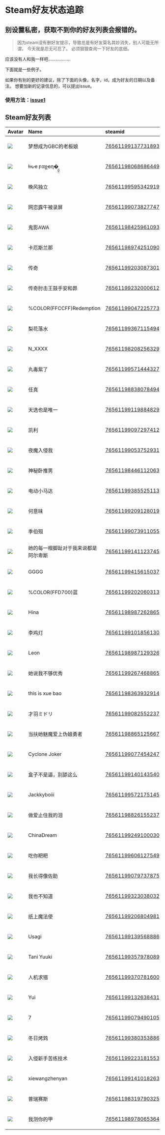 # Steam好友状态追踪
## 别设置私密，获取不到你的好友列表会报错的。

> 因为steam没有删好友提示，导致总是有好友莫名其妙消失，别人可能无所谓，
> 今天我是忍无可忍了。 必须狠狠查询一下好友的底细。

应该没有人和我一样吧………………

下面就是一些例子。

如果你有别的更好的建议，除了下面的头像，名字，id，成为好友的日期以及备注。 想要加新的记录信息的，可以提出issue。

### 使用方法：[issue1](https://github.com/systemannounce/SteamFriends/issues/1)



## Steam好友列表

| Avatar                                                                            | Name                     | steamid                                                                     | is_friend   | BFD                 | removed_time        | Remark   |
|:----------------------------------------------------------------------------------|:-------------------------|:----------------------------------------------------------------------------|:------------|:--------------------|:--------------------|:---------|
| ![](https://avatars.steamstatic.com/947ac7706a951e71e2589fbb30e0d09c5f4c02cf.jpg) | 梦想成为GBC的老板娘              | [76561199137731893](https://steamcommunity.com/profiles/76561199137731893/) | ❌           | 2023-02-15 07:17:10 | 2025-07-19 08:43:00 |          |
| ![](https://avatars.steamstatic.com/700657035d302729e018afa2e4f223393aa972c1.jpg) | ƚԋҽ ϝαʅʅҽɳ�̤̰̺̹̤         | [76561198068686449](https://steamcommunity.com/profiles/76561198068686449/) | ❌           | 2023-02-12 13:06:01 | 2025-05-13 08:40:42 |          |
| ![](https://avatars.steamstatic.com/ab2aa364f6b9464e3606fe2a19f3c14750b2491f.jpg) | 晚风独立                     | [76561199595342919](https://steamcommunity.com/profiles/76561199595342919/) | ✅           | 2024-09-13 07:48:18 |                     |          |
| ![](https://avatars.steamstatic.com/847db8f53cceed262c91474d9ea183fe3c4a558a.jpg) | 网恋露牛被录屏                  | [76561199073827747](https://steamcommunity.com/profiles/76561199073827747/) | ✅           | 2023-01-08 06:13:34 |                     |          |
| ![](https://avatars.steamstatic.com/7f2dcec80351c179a476366aca0ebc8fa3297dc7.jpg) | 鬼影AWA                    | [76561198425961093](https://steamcommunity.com/profiles/76561198425961093/) | ✅           | 2023-04-16 04:18:44 |                     |          |
| ![](https://avatars.steamstatic.com/71e9ac49ad27f5610a07c13534da7fcda4842a64.jpg) | 卡厄斯兰那                    | [76561198974251090](https://steamcommunity.com/profiles/76561198974251090/) | ✅           | 2023-02-11 15:01:59 |                     |          |
| ![](https://avatars.steamstatic.com/fa25e4e3159e7440d4a744f5d2760b40b8e4e7c9.jpg) | 传奇                       | [76561199203087301](https://steamcommunity.com/profiles/76561199203087301/) | ✅           | 2022-08-14 02:10:59 |                     |          |
| ![](https://avatars.steamstatic.com/22ed9426db0b01abdb5c8bdaed3966ad47591518.jpg) | 传奇肘击王鼓手安和昴               | [76561199232000612](https://steamcommunity.com/profiles/76561199232000612/) | ✅           | 2023-03-30 04:49:54 |                     |          |
| ![](https://avatars.steamstatic.com/257c69336e594859bf439dc9d962522de7f306b6.jpg) | %COLOR(FFCCFF)Redemption | [76561199047225773](https://steamcommunity.com/profiles/76561199047225773/) | ✅           | 2023-12-17 12:29:47 |                     |          |
| ![](https://avatars.steamstatic.com/ff6623630cb51be1c2402362ad2c9da6e75f9124.jpg) | 梨花落水                     | [76561199367115494](https://steamcommunity.com/profiles/76561199367115494/) | ✅           | 2022-12-05 03:35:40 |                     |          |
| ![](https://avatars.steamstatic.com/f999eded11dd78ede928fb38d48228a84c1ac6a0.jpg) | N_XXXX                   | [76561198208256329](https://steamcommunity.com/profiles/76561198208256329/) | ✅           | 2022-12-05 02:48:56 |                     |          |
| ![](https://avatars.steamstatic.com/36c3d8e8ce5f3fbac7d0a590fd7b91b6159d8710.jpg) | 丸毒紫了                     | [76561199571444327](https://steamcommunity.com/profiles/76561199571444327/) | ✅           | 2024-04-04 05:50:33 |                     |          |
| ![](https://avatars.steamstatic.com/b70eecb2e98fb9626fd4aa71273c60e2ca5b8f4d.jpg) | 任真                       | [76561198838078494](https://steamcommunity.com/profiles/76561198838078494/) | ✅           | 2022-09-18 14:22:18 |                     |          |
| ![](https://avatars.steamstatic.com/f41e0a3a169612e4460a9decd7202c6ce1fa5172.jpg) | 天选也是唯一                   | [76561199119884829](https://steamcommunity.com/profiles/76561199119884829/) | ✅           | 2023-01-29 08:01:40 |                     |          |
| ![](https://avatars.steamstatic.com/f2eca8d585fdc2d0d5e7abd8c22437506a89642c.jpg) | 凯利                       | [76561199097297412](https://steamcommunity.com/profiles/76561199097297412/) | ✅           | 2022-08-09 08:11:03 |                     |          |
| ![](https://avatars.steamstatic.com/1be717cb4906f970c884966a42568364ea6e5d97.jpg) | 夜魔入侵我                    | [76561199053752931](https://steamcommunity.com/profiles/76561199053752931/) | ✅           | 2022-11-22 04:55:31 |                     |          |
| ![](https://avatars.steamstatic.com/2ace8179e8744b319eec0fd288ae501eb03e7b22.jpg) | 神秘卧推男                    | [76561198446112063](https://steamcommunity.com/profiles/76561198446112063/) | ✅           | 2022-09-06 01:18:32 |                     |          |
| ![](https://avatars.steamstatic.com/7abb591fb71f8ae361bc0efb38f750d483f67ee0.jpg) | 电动小马达                    | [76561199385525113](https://steamcommunity.com/profiles/76561199385525113/) | ✅           | 2022-09-16 02:00:39 |                     |          |
| ![](https://avatars.steamstatic.com/edea68afd57a75255af47916521ba7b4bd0174c1.jpg) | 何意味                      | [76561199209128019](https://steamcommunity.com/profiles/76561199209128019/) | ✅           | 2023-01-16 06:58:06 |                     |          |
| ![](https://avatars.steamstatic.com/8f6916be3dcc60a0c3e9391276bce389a138b83a.jpg) | 季伯殂                      | [76561199073911055](https://steamcommunity.com/profiles/76561199073911055/) | ✅           | 2023-02-01 12:14:04 |                     |          |
| ![](https://avatars.steamstatic.com/50767cea96889a121066ed45c098873cb258f8f3.jpg) | 她的每一根脚趾对于我来说都是阿尔卑斯       | [76561199141123745](https://steamcommunity.com/profiles/76561199141123745/) | ✅           | 2022-08-11 12:51:36 |                     |          |
| ![](https://avatars.steamstatic.com/c35abdb07e1eff37f1a85052599705de2566b512.jpg) | GGGG                     | [76561199415615037](https://steamcommunity.com/profiles/76561199415615037/) | ✅           | 2023-04-23 05:10:24 |                     |          |
| ![](https://avatars.steamstatic.com/3347685d5b0ffdf9fb2eacdabdcfe12d672d3294.jpg) | %COLOR(FFD700)蓝          | [76561199202060313](https://steamcommunity.com/profiles/76561199202060313/) | ✅           | 2023-01-23 04:17:55 |                     |          |
| ![](https://avatars.steamstatic.com/b43fa69c8188b6ccbd44a4c87afe9142d82ce85c.jpg) | Hina                     | [76561198987262865](https://steamcommunity.com/profiles/76561198987262865/) | ✅           | 2023-08-29 13:04:02 |                     |          |
| ![](https://avatars.steamstatic.com/14c94ace391b90e2c5c3e07e44f518f25a3d4376.jpg) | 李鸡灯                      | [76561199101856130](https://steamcommunity.com/profiles/76561199101856130/) | ✅           | 2022-10-25 09:41:34 |                     |          |
| ![](https://avatars.steamstatic.com/2db22abf8a10ab16936c41bd21a1dd8d9f3492ec.jpg) | Leon                     | [76561198987129326](https://steamcommunity.com/profiles/76561198987129326/) | ✅           | 2022-08-14 11:54:35 |                     |          |
| ![](https://avatars.steamstatic.com/b2c0f6ee35e24dd0c577dfc3d873ea005e0da8c2.jpg) | 她说我不够优秀                  | [76561199267468865](https://steamcommunity.com/profiles/76561199267468865/) | ✅           | 2022-08-11 10:47:35 |                     |          |
| ![](https://avatars.steamstatic.com/90f62776361be675c6fc4690ce6a7532b1c5b59d.jpg) | this is xue bao          | [76561198363932914](https://steamcommunity.com/profiles/76561198363932914/) | ✅           | 2022-08-13 08:04:03 |                     |          |
| ![](https://avatars.steamstatic.com/a03f53578b11a96f4187327e7e51b01cd0b0a5ef.jpg) | 才羽ミドリ                    | [76561199082552237](https://steamcommunity.com/profiles/76561199082552237/) | ✅           | 2022-08-28 08:20:00 |                     |          |
| ![](https://avatars.steamstatic.com/97e4ec4ccfd6b3651b47f729ac8ca98445996e3e.jpg) | 当扶她魅魔爱上伪娘勇者              | [76561198865125667](https://steamcommunity.com/profiles/76561198865125667/) | ✅           | 2023-03-21 12:49:02 |                     |          |
| ![](https://avatars.steamstatic.com/9945406f240ea1a932bb64e71240e7cc0188d0c6.jpg) | Cyclone Joker            | [76561199077454247](https://steamcommunity.com/profiles/76561199077454247/) | ✅           | 2022-08-11 01:47:01 |                     |          |
| ![](https://avatars.steamstatic.com/8679223944789b74335d2b34064737f6c881aac8.jpg) | 盒子不是逼，别舔这么               | [76561199140143540](https://steamcommunity.com/profiles/76561199140143540/) | ✅           | 2023-03-26 09:51:04 |                     |          |
| ![](https://avatars.steamstatic.com/fef49e7fa7e1997310d705b2a6158ff8dc1cdfeb.jpg) | Jackkyboiii              | [76561199572175145](https://steamcommunity.com/profiles/76561199572175145/) | ✅           | 2024-07-02 07:33:12 |                     |          |
| ![](https://avatars.steamstatic.com/67eec07f9a63b172b893b35a35c9f3cd60de46f7.jpg) | 做爱止住我的泪                  | [76561198826155237](https://steamcommunity.com/profiles/76561198826155237/) | ✅           | 2022-12-13 10:19:36 |                     |          |
| ![](https://avatars.steamstatic.com/a986dc84063fb5bcf19da3cd6dd4f27b85fe4396.jpg) | ChinaDream               | [76561199249100030](https://steamcommunity.com/profiles/76561199249100030/) | ✅           | 2022-08-15 12:11:19 |                     |          |
| ![](https://avatars.steamstatic.com/9b2a4e89d8e864dd84322731ac3a10c60a2cb3da.jpg) | 吃你粑粑                     | [76561199606127549](https://steamcommunity.com/profiles/76561199606127549/) | ✅           | 2024-04-09 13:00:13 |                     |          |
| ![](https://avatars.steamstatic.com/8cf7fd2e0e1b5ecddc200ebe10b33f203437a6f2.jpg) | 我长得像佐助                   | [76561199079737875](https://steamcommunity.com/profiles/76561199079737875/) | ✅           | 2023-04-29 02:12:46 |                     |          |
| ![](https://avatars.steamstatic.com/36498a701e354704f19496b2b5c91c6850f46ac9.jpg) | 我也不知道                    | [76561199323038032](https://steamcommunity.com/profiles/76561199323038032/) | ✅           | 2024-04-02 12:03:51 |                     |          |
| ![](https://avatars.steamstatic.com/7234645bd7e382842abbb064ded28fb2a892d183.jpg) | 纸上魔法使                    | [76561199206804981](https://steamcommunity.com/profiles/76561199206804981/) | ✅           | 2023-01-29 13:46:19 |                     |          |
| ![](https://avatars.steamstatic.com/ec88b87894e75eaf15c462e2c529e7bf8434277a.jpg) | Usagi                    | [76561199139568886](https://steamcommunity.com/profiles/76561199139568886/) | ✅           | 2022-12-05 10:11:37 |                     |          |
| ![](https://avatars.steamstatic.com/bc8723e1df176b71fa5d9679a7887f6917c80999.jpg) | Tani Yuuki               | [76561199357978089](https://steamcommunity.com/profiles/76561199357978089/) | ✅           | 2023-03-29 09:21:26 |                     |          |
| ![](https://avatars.steamstatic.com/8979ac0f0808a404de01cf938aa3768f3973c291.jpg) | 人机求猎                     | [76561199370781600](https://steamcommunity.com/profiles/76561199370781600/) | ✅           | 2023-09-22 03:46:12 |                     |          |
| ![](https://avatars.steamstatic.com/2da4a5b78205cc064d8766e75a0c265f3f9eb687.jpg) | Yui                      | [76561199132638431](https://steamcommunity.com/profiles/76561199132638431/) | ✅           | 2022-08-13 11:42:43 |                     |          |
| ![](https://avatars.steamstatic.com/a04d83be5e98144e4cefbcc713726b7ff533ede1.jpg) | 7                        | [76561199079490105](https://steamcommunity.com/profiles/76561199079490105/) | ✅           | 2023-08-27 13:38:18 |                     |          |
| ![](https://avatars.steamstatic.com/02cff36fe1eebfef9fb8afdd588eb7f53fd1325a.jpg) | 冬日烤鸩                     | [76561199380353886](https://steamcommunity.com/profiles/76561199380353886/) | ✅           | 2023-07-04 00:32:49 |                     |          |
| ![](https://avatars.steamstatic.com/148ff422f2245ab66abfeabf3f7506861d6b703b.jpg) | 入侵新手苦练技术                 | [76561199223181553](https://steamcommunity.com/profiles/76561199223181553/) | ✅           | 2022-12-29 02:32:02 |                     |          |
| ![](https://avatars.steamstatic.com/a0059299f64640eb86a07b27c111f2eef0984c22.jpg) | xiewangzhenyan           | [76561199141018263](https://steamcommunity.com/profiles/76561199141018263/) | ✅           | 2022-09-07 12:02:58 |                     |          |
| ![](https://avatars.steamstatic.com/9a5baff0296167ad61dbc70754e846c0e65ad385.jpg) | 普瑞赛斯                     | [76561198319790325](https://steamcommunity.com/profiles/76561198319790325/) | ✅           | 2023-06-18 14:08:52 |                     |          |
| ![](https://avatars.steamstatic.com/5a00f653293901edfc2126243cea5882664dad39.jpg) | 我测你的甲                    | [76561198978065364](https://steamcommunity.com/profiles/76561198978065364/) | ✅           | 2022-08-09 09:49:36 |                     |          |